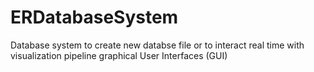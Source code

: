 # ERDatabaseSystem
Database system to create new databse file or to interact real time with visualization pipeline graphical User Interfaces (GUI)
